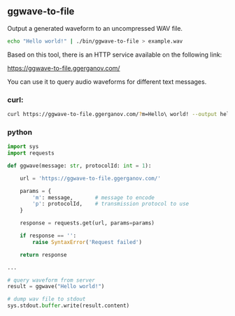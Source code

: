 ## ggwave-to-file

Output a generated waveform to an uncompressed WAV file.

```bash
echo "Hello world!" | ./bin/ggwave-to-file > example.wav
```

Based on this tool, there is an HTTP service available on the following link:

https://ggwave-to-file.ggerganov.com/

You can use it to query audio waveforms for different text messages.

### curl:

```bash
curl https://ggwave-to-file.ggerganov.com/?m=Hello\ world! --output hello.wav
```

### python

```python
import sys
import requests

def ggwave(message: str, protocolId: int = 1):

    url = 'https://ggwave-to-file.ggerganov.com/'

    params = {
        'm': message,       # message to encode
        'p': protocolId,    # transmission protocol to use
    }

    response = requests.get(url, params=params)

    if response == '':
        raise SyntaxError('Request failed')

    return response

...

# query waveform from server
result = ggwave("Hello world!")

# dump wav file to stdout
sys.stdout.buffer.write(result.content)

```
